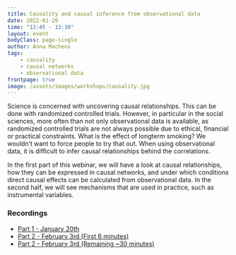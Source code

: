 ```yaml
---
title: Causality and causal inference from observational data
date: 2022-01-20
time: "12:45 - 13:30"
layout: event
bodyClass: page-single
author: Anna Machens
tags:
    - causality
    - causal networks
    - observational data
frontpage: true
image: /assets/images/workshops/causality.jpg
---
```


Science is concerned with uncovering causal relationships. This can be done with randomized controlled trials. However, in particular in the social sciences, more often than not only observational data is available, as randomized controlled trials are not always possible due to ethical, financial or practical constraints. What is the effect of longterm smoking? We wouldn’t want to force people to try that out. When using observational data, it is difficult to infer causal relationships behind the correlations.

In the first part of this webinar, we will have a look at causal relationships, how they can be expressed in causal networks, and under which conditions direct causal effects can be calculated from observational data. In the second half, we will see mechanisms that are used in practice, such as instrumental variables.

### Recordings

 -   [Part 1 - January 20th](<https://universiteittwente-my.sharepoint.com/:v:/r/personal/a_k_machens_utwente_nl/Documents/Recordings/Causality%20and%20Causal%20Inference%20from%20observational%20data%20(BDSi%20webinar%20series)-20220120_124728-Meeting%20Recording.mp4?csf=1&web=1&e=EyMqTS>)
 -   [Part 2 - February 3rd (First 6 minutes)](<https://universiteittwente-my.sharepoint.com/:v:/r/personal/a_k_machens_utwente_nl/Documents/Recordings/Causality%20and%20Causal%20Inference%20from%20observational%20data%20-%20part%202%20(BDSi%20webinar%20series)-20220203_124727-Meeting%20Recording.mp4?csf=1&web=1&e=vubqCh>)
 -   [Part 2 - February 3rd (Remaining ~30 minutes)](<https://universiteittwente-my.sharepoint.com/:v:/r/personal/a_k_machens_utwente_nl/Documents/Recordings/Causality%20and%20Causal%20Inference%20from%20observational%20data%20-%20part%202%20(BDSi%20webinar%20series)-20220203_125401-Meeting%20Recording.mp4?csf=1&web=1&e=5DvqFz>)
 